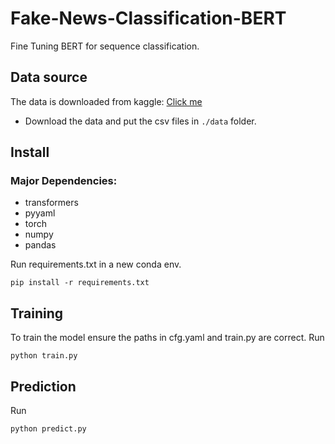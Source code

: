 # Fake-News-Classification-BERT
Fine Tuning BERT for sequence classification.

## Data source
The data is downloaded from kaggle: [Click me](https://www.kaggle.com/c/fake-news-pair-classification-challenge)
- Download the data and put the csv files in `./data` folder.


## Install
### Major Dependencies:
- transformers
- pyyaml
- torch
- numpy
- pandas

Run requirements.txt in a new conda env.
```
pip install -r requirements.txt
```
## Training
To train the model ensure the paths in cfg.yaml and train.py are correct.
Run
```
python train.py
```
## Prediction
Run
```
python predict.py
```
